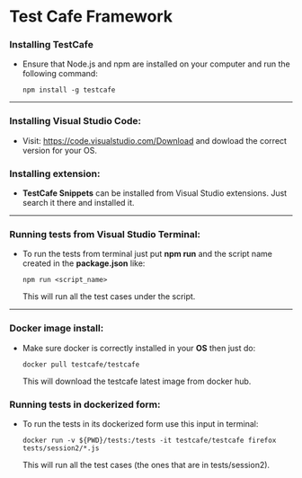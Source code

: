 # Test Cafe Framework

### Installing **TestCafe**
- Ensure that Node.js and npm are installed on your computer and run the following command: 

    `npm install -g testcafe`

--------
### Installing Visual Studio Code:
- Visit: https://code.visualstudio.com/Download and dowload the correct version for your OS.

### Installing extension:
- **TestCafe Snippets** can be installed from       Visual Studio extensions. Just search it there and installed it.

----
### Running tests from Visual Studio Terminal:
- To run the tests from terminal just put **npm run** and the script name created in the **package.json** like:

    `npm run <script_name>`

    This will run all the test cases under the script.
    
----
### Docker image install:
- Make sure docker is correctly installed in your **OS** then just do:

    `docker pull testcafe/testcafe` 
    
    This will download the testcafe latest image from docker hub.

### Running tests in dockerized form:
- To run the tests in its dockerized form use this input in terminal: 

    `docker run -v ${PWD}/tests:/tests -it testcafe/testcafe firefox tests/session2/*.js`

    This will run all the test cases (the ones that are in tests/session2).